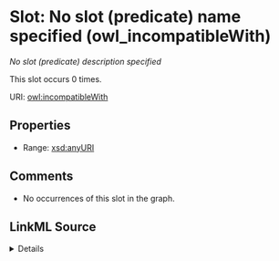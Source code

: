 

# Slot: No slot (predicate) name specified (owl_incompatibleWith)


_No slot (predicate) description specified_






This slot occurs 0 times.


URI: [owl:incompatibleWith](http://www.w3.org/2002/07/owl#incompatibleWith)



<!-- no inheritance hierarchy -->








## Properties

* Range: [xsd:anyURI](http://www.w3.org/2001/XMLSchema#anyURI)





## Comments

* No occurrences of this slot in the graph.



## LinkML Source

<details>

```yaml
name: owl_incompatibleWith
annotations:
  count:
    tag: count
    value: 0
description: No slot (predicate) description specified
title: No slot (predicate) name specified
comments:
- No occurrences of this slot in the graph.
from_schema: fio-kg
rank: 1000
domain: owl_incompatibleWith
slot_uri: owl:incompatibleWith
alias: owl_incompatibleWith
range: uri

```
</details>